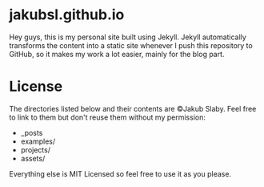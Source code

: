 jakubsl.github.io
=================

Hey guys, this is my personal site built using Jekyll.
Jekyll automatically transforms the content into a static site whenever I push this repository to GitHub, so it makes my work a lot easier, mainly for the blog part.

License
=================
The directories listed below and their contents are ©Jakub Slaby. Feel free to link to them but don't reuse them without my permission:

- _posts
- examples/
- projects/
- assets/

Everything else is MIT Licensed so feel free to use it as you please.
